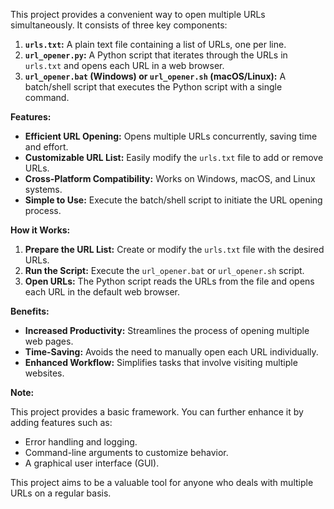 This project provides a convenient way to open multiple URLs simultaneously. It consists of three key components:

1. **`urls.txt`:** A plain text file containing a list of URLs, one per line.
2. **`url_opener.py`:** A Python script that iterates through the URLs in `urls.txt` and opens each URL in a web browser.
3. **`url_opener.bat` (Windows) or `url_opener.sh` (macOS/Linux):** A batch/shell script that executes the Python script with a single command.

**Features:**

* **Efficient URL Opening:** Opens multiple URLs concurrently, saving time and effort.
* **Customizable URL List:** Easily modify the `urls.txt` file to add or remove URLs.
* **Cross-Platform Compatibility:** Works on Windows, macOS, and Linux systems.
* **Simple to Use:** Execute the batch/shell script to initiate the URL opening process.

**How it Works:**

1. **Prepare the URL List:** Create or modify the `urls.txt` file with the desired URLs.
2. **Run the Script:** Execute the `url_opener.bat` or `url_opener.sh` script.
3. **Open URLs:** The Python script reads the URLs from the file and opens each URL in the default web browser.

**Benefits:**

* **Increased Productivity:** Streamlines the process of opening multiple web pages.
* **Time-Saving:** Avoids the need to manually open each URL individually.
* **Enhanced Workflow:** Simplifies tasks that involve visiting multiple websites.


**Note:**

This project provides a basic framework. You can further enhance it by adding features such as:

* Error handling and logging.
* Command-line arguments to customize behavior.
* A graphical user interface (GUI).

This project aims to be a valuable tool for anyone who deals with multiple URLs on a regular basis.

